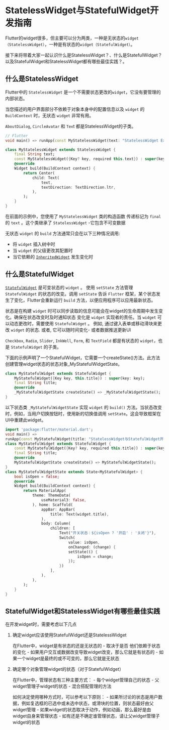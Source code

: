 # StatelessWidget与StatefulWidget开发指南

Flutter的widget很多，但主要可以分为两类，一种是无状态的`widget（StatelessWidget）`，一种是有状态的`widget（StatefulWidget）`。

接下来将带着大家一起认识什么是StatelessWidget？、什么是StatefulWidget？以及StatefulWidget和StatelessWidget都有哪些最佳实践？。

## 什么是StatelessWidget

Flutter中的 `StatelessWidget` 是一个不需要状态更改的`widget`，它没有要管理的内部状态。

当您描述的用户界面部分不依赖于对象本身中的配置信息以及 `widget` 的 `BuildContext` 时，无状态 `widget` 非常有用。

`AboutDialog`, `CircleAvatar` 和 `Tex`t 都是StatelessWidget的子类。

```dart
// Flutter
void main() => runApp(const MyStatelessWidget(text: "StatelessWidget Example"));

class MyStatelessWidget extends StatelessWidget {
    final String text;
    const MyStatelessWidget({Key? key, required this.text}) : super(key: key);
    @override
    Widget build(BuildContext context) {
        return Center(
            child: Text(
                text,
                textDirection: TextDirection.ltr,
            ),
        );
    }
}
```

在前面的示例中，您使用了 `MyStatelessWidget` 类的构造函数 传递标记为 `final` 的 `text` 。这个类继承了 `StatelessWidget` -它包含不可变数据

无状态 `widget` 的 `build` 方法通常只会在以下三种情况调用:

- 将 `widget` 插入树中时
- 当 `widget` 的父级更改其配置时
- 当它依赖的 [`InheritedWidget`](https://api.flutter.dev/flutter/widgets/InheritedWidget-class.html) 发生变化时

## 什么是StatefulWidget

[`StatefulWidget`](https://api.flutter.dev/flutter/widgets/StatefulWidget-class.html) 是可变状态的 `widget` 。 使用 `setState` 方法管理 `StatefulWidget` 的状态的改变。调用 `setState` 告诉 `Flutter` 框架，某个状态发生了变化，Flutter会重新运行 `build` 方法，以便应用程序可以应用最新状态。

状态是在构建 `widget` 时可以同步读取的信息可能会在widget的生命周期中发生变化。确保在状态改变时及时通知状态 变化是 `widget` 实现者的责任。当 `widget` 可以动态更改时，需要使用 `StatefulWidget` 。 例如, 通过键入表单或移动滑块来更改 `widget` 的状态. 或者, 它可以随时间变化- 或者数据推送更新UI

`Checkbox`, `Radio`, `Slider`, `InkWell`, `Form`, 和 `TextField` 都是有状态的 `widget`，也是 `StatefulWidget` 的子类。

下面的示例声明了一个StatefulWidget，它需要一个createState()方法。此方法创建管理widget状态的状态对象_MyStatefulWidgetState。

```dart
class MyStatefulWidget extends StatefulWidget {
    MyStatefulWidget({Key key, this.title}) : super(key: key);
    final String title;
    @override
    _MyStatefulWidgetState createState() => _MyStatefulWidgetState();
}
```

以下状态类 `_MyStatefulWidgetState` 实现 `widget` 的 `build()` 方法。当状态改变时，例如，当用户切换按钮时，使用新的切换值调用 `setState`。这会导致框架在UI中重建此widget。

```dart
import 'package:flutter/material.dart';
void main() =>
runApp(const MyStatefulWidget(title: "StatelessWidget与StatefulWidget开发指南"));
class MyStatefulWidget extends StatefulWidget {
    const MyStatefulWidget({Key? key, required this.title}) : super(key: key);
    final String title;
    @override
    MyStatefulWidgetState createState() => MyStatefulWidgetState();
}
class MyStatefulWidgetState extends State<MyStatefulWidget> {
    bool isOpen = false;
    @override
    Widget build(BuildContext context) {
        return MaterialApp(
            theme: ThemeData(
                useMaterial3: false,
            ), home: Scaffold(
                appBar: AppBar(
                    title: Text(widget.title),
                ),
                body: Column(
                    children: [
                        Text("开关状态：${isOpen ? '开启' : '关闭'}"),
                        Switch(
                            value: isOpen,
                            onChanged: (change) {
                            setState(() {
                                isOpen = change;
                            });
                        })
                    ],
                ),
            ),
        );
    }
}
```

## StatefulWidget和StatelessWidget有哪些最佳实践

在开发widget时，需要考虑以下几点

1. 确定widget应该使用StatefulWidget还是StatelessWidget

    在Flutter中，widget是有状态的还是无状态的 - 取决于是否 他们依赖于状态的变化
        - 如果用户交互或数据改变导致widget改变，那么它就是有状态的
        - 如果一个widget是最终的或不可变的，那么它就是无状态

2. 确定哪个对象管理widget的状态（对于StatefulWidget）

    在Flutter中，管理状态有三种主要方式：
        - 每个widget管理自己的状态 
        - 父widget管理子widget的状态
        - 混合搭配管理的方法

    如何决定使用哪种方式时，可以参考以下原则：
        - 如果所讨论的状态是用户数据，例如复选框的已选中或未选中状态，或滑块的位置，则状态最好由父widget管理
        - 如果widget的状态取决于动作，例如动画，那么最好是由widget自身来管理状态
        - 如有还是不确定谁管理状态，请让父widget管理子widget的状态











